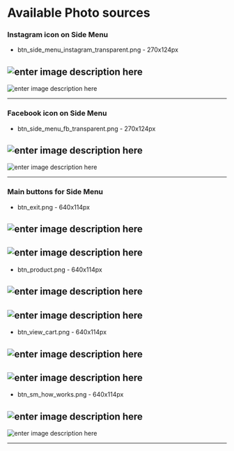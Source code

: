 Available Photo sources
====
### Instagram icon on Side Menu

- btn_side_menu_instagram_transparent.png - 270x124px

![enter image description here][1] 
---
![enter image description here][2] 

---

### Facebook icon on Side Menu

- btn_side_menu_fb_transparent.png - 270x124px

![enter image description here][3] 
---
![enter image description here][4] 

---

### Main buttons for Side Menu

- btn_exit.png - 640x114px

![enter image description here][5] 
---
![enter image description here][6] 
---
- btn_product.png - 640x114px

![enter image description here][7] 
---
![enter image description here][8] 
---
- btn_view_cart.png - 640x114px

![enter image description here][9] 
---
![enter image description here][10] 
---
- btn_sm_how_works.png - 640x114px

![enter image description here][11] 
---
![enter image description here][12]













---

[1]: https://lh5.googleusercontent.com/-wt_63funsJw/VE6eNaeupuI/AAAAAAAAAwI/Hy5OdeL46qo/w270-h124-no/2-btn_side_menu_instagram_transparent.png
[2]: https://lh6.googleusercontent.com/-OeJkQPC-i2E/VE6d-xzmBsI/AAAAAAAAAtM/fegDCP3r4eQ/w501-h889-no/1-ss_side_instagram.png
[3]: https://lh6.googleusercontent.com/-8U5vp3ynRyQ/VE6d-53t0MI/AAAAAAAAAtE/8Y_322UaQKw/w270-h124-no/1-btn_side_menu_fb_transparent.png
[4]: https://lh5.googleusercontent.com/-h5Z0iYQV19I/VE6eNrYq6AI/AAAAAAAAAxQ/kxy7EBnLyDU/w501-h889-no/2-ss_side_fb.png
[5]: https://lh3.googleusercontent.com/-ryjn65azPPY/VE6eN30srpI/AAAAAAAAAwM/IuOtZhFWIho/w640-h114-no/3-btn_exit.png
[6]: https://lh6.googleusercontent.com/-bQdpl1kyqDs/VE6eOYweqzI/AAAAAAAAAwk/kHsw7gsDrC8/w501-h889-no/3-ss_exit.png
[7]: https://lh5.googleusercontent.com/-N3CTeLZB7bY/VE6eOeZ0TZI/AAAAAAAAAwY/smgiizg2y9Q/w640-h114-no/4-btn_product.png
[8]: https://lh4.googleusercontent.com/-LWkTxCPb7dI/VE6ePYS8_kI/AAAAAAAAAw0/hdNayzVO3bw/w501-h889-no/4-ss_products.png
[9]: https://lh4.googleusercontent.com/-p05SQCNQ_-o/VE6ePUzHrDI/AAAAAAAAAws/XTP7eG1Cy6s/w640-h114-no/5-btn_view_cart.png
[10]: https://lh4.googleusercontent.com/-34YmPa6On38/VE6eQe0EIOI/AAAAAAAAAw8/oivNGaWi064/w501-h889-no/5-ss_cart.png
[11]: https://lh4.googleusercontent.com/-sbw6pc2YQds/VE6eQY4Dl2I/AAAAAAAAAxA/Ffo3Odnrs6s/w640-h114-no/6-btn_sm_how_works.png
[12]: https://lh4.googleusercontent.com/-eSTp48z-DYc/VE6eRAobvVI/AAAAAAAAAxM/FATzb9IoMgY/w501-h889-no/6-ss_howitworks.png
